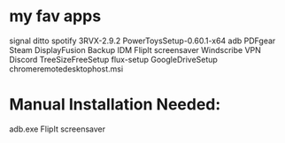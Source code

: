 # my fav apps
signal
ditto
spotify
3RVX-2.9.2
PowerToysSetup-0.60.1-x64
adb
PDFgear
Steam
DisplayFusion Backup 
IDM
FlipIt screensaver
Windscribe VPN
Discord
TreeSizeFreeSetup
flux-setup
GoogleDriveSetup
chromeremotedesktophost.msi

# Manual Installation Needed:
adb.exe
FlipIt screensaver
